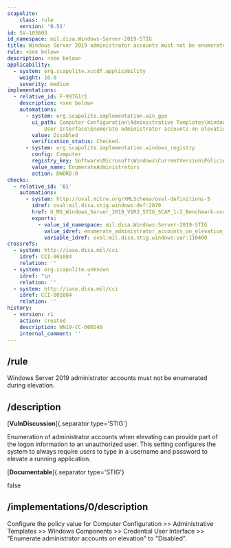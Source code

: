 ```yaml
---
scapolite:
    class: rule
    version: '0.51'
id: SV-103603
id_namespace: mil.disa.Windows-Server-2019-STIG
title: Windows Server 2019 administrator accounts must not be enumerated during elevation.
rule: <see below>
description: <see below>
applicability:
  - system: org.scapolite.xccdf.applicability
    weight: 10.0
    severity: medium
implementations:
  - relative_id: F-99761r1
    description: <see below>
    automations:
      - system: org.scapolite.implementation.win_gpo
        ui_path: Computer Configuration\Administrative Templates\Windows Components\Credential
            User Interface\Enumerate administrator accounts on elevation
        value: Disabled
        verification_status: Checked.
      - system: org.scapolite.implementation.windows_registry
        config: Computer
        registry_key: Software\Microsoft\Windows\CurrentVersion\Policies\CredUI
        value_name: EnumerateAdministrators
        action: DWORD:0
checks:
  - relative_id: '01'
    automations:
      - system: http://oval.mitre.org/XMLSchema/oval-definitions-5
        idref: oval:mil.disa.stig.windows:def:2070
        href: U_MS_Windows_Server_2019_V1R3_STIG_SCAP_1-2_Benchmark-oval.xml
        exports:
          - value_id_namespace: mil.disa.Windows-Server-2019-STIG
            value_idref: enumerate_administrator_accounts_on_elevation_var
            variable_idref: oval:mil.disa.stig.windows:var:110400
crossrefs:
  - system: http://iase.disa.mil/cci
    idref: CCI-001084
    relation: ''
  - system: org.scapolite.unknown
    idref: "\n            "
    relation: ''
  - system: http://iase.disa.mil/cci
    idref: CCI-001084
    relation: ''
history:
  - version: r1
    action: created
    description: WN19-CC-000240
    internal_comment: ''
---
```



## /rule

Windows Server 2019 administrator accounts must not be enumerated during elevation.

## /description

[**VulnDiscussion**]{.separator type='STIG'}

Enumeration of administrator accounts when elevating can provide part of the logon information to an unauthorized user. This setting configures the system to always require users to type in a username and password to elevate a running application.

[**Documentable**]{.separator type='STIG'}

false

## /implementations/0/description

Configure the policy value for Computer Configuration >> Administrative Templates >> Windows Components >> Credential User Interface >> "Enumerate administrator accounts on elevation" to "Disabled".
